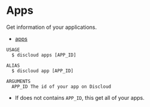 # Apps

Get information of your applications.

* [apps](#apps)

```sh-session
USAGE
  $ discloud apps [APP_ID]

ALIAS
  $ discloud app [APP_ID]

ARGUMENTS
  APP_ID The id of your app on Discloud
```

* If does not contains `APP_ID`, this get all of your apps.
